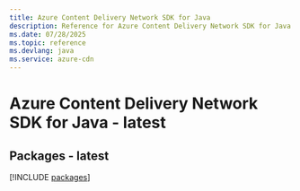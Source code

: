 ```yaml
---
title: Azure Content Delivery Network SDK for Java
description: Reference for Azure Content Delivery Network SDK for Java
ms.date: 07/28/2025
ms.topic: reference
ms.devlang: java
ms.service: azure-cdn
---
```

# Azure Content Delivery Network SDK for Java - latest
## Packages - latest
[!INCLUDE [packages](content-delivery-network-index.md)]